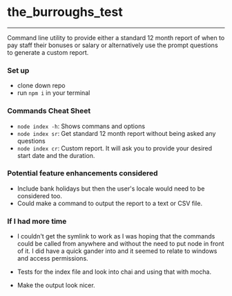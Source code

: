 # the_burroughs_test

---

Command line utility to provide either a standard 12 month report of when to pay staff their bonuses or salary or alternatively use the prompt questions to generate a custom report.

### Set up

- clone down repo
- run `npm i` in your terminal

### Commands Cheat Sheet

- `node index -h`: Shows commans and options
- `node index sr`: Get standard 12 month report without being asked any questions
- `node index cr`: Custom report. It will ask you to provide your desired start date and the duration.

### Potential feature enhancements considered

- Include bank holidays but then the user's locale would need to be considered too.
- Could make a command to output the report to a text or CSV file.

### If I had more time

- I couldn't get the symlink to work as I was hoping that the commands could be called from anywhere and without the need to put node in front of it. I did have a quick gander into and it seemed to relate to windows and access permissions.

- Tests for the index file and look into chai and using that with mocha.

- Make the output look nicer.
